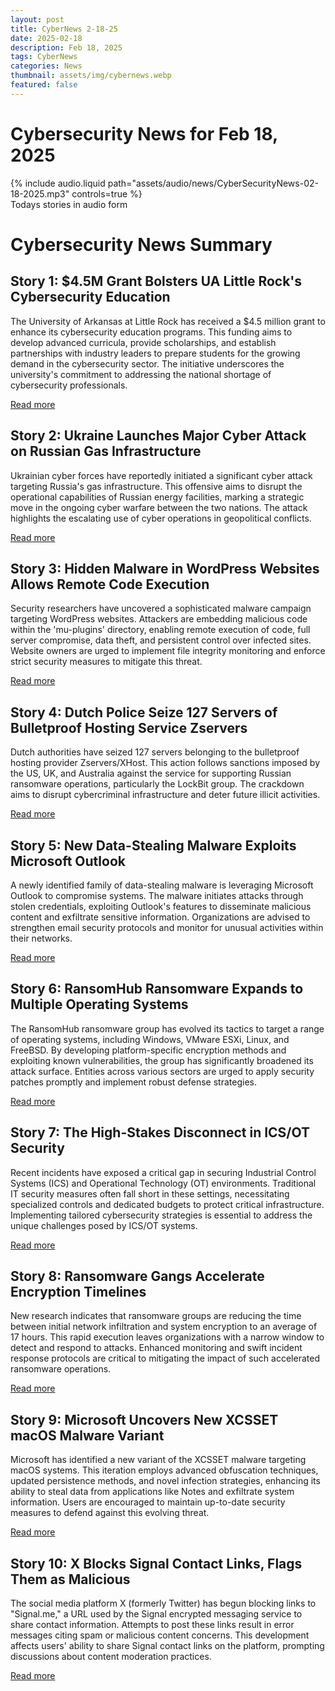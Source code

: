 ```yaml
---
layout: post
title: CyberNews 2-18-25
date: 2025-02-18
description: Feb 18, 2025
tags: CyberNews
categories: News
thumbnail: assets/img/cybernews.webp
featured: false
---
```


# Cybersecurity News for Feb 18, 2025

<div class="row mt-3">
    <div class="col-sm mt-3 mt-md-0">
        {% include audio.liquid path="assets/audio/news/CyberSecurityNews-02-18-2025.mp3" controls=true %}
    </div>
</div>
<div class="caption">
  Todays stories in audio form
</div>

# Cybersecurity News Summary

## Story 1: $4.5M Grant Bolsters UA Little Rock's Cybersecurity Education

The University of Arkansas at Little Rock has received a $4.5 million grant to enhance its cybersecurity education programs. This funding aims to develop advanced curricula, provide scholarships, and establish partnerships with industry leaders to prepare students for the growing demand in the cybersecurity sector. The initiative underscores the university's commitment to addressing the national shortage of cybersecurity professionals.

[Read more](https://armoneyandpolitics.com/little-rock-cybersecurity-education/)

## Story 2: Ukraine Launches Major Cyber Attack on Russian Gas Infrastructure

Ukrainian cyber forces have reportedly initiated a significant cyber attack targeting Russia's gas infrastructure. This offensive aims to disrupt the operational capabilities of Russian energy facilities, marking a strategic move in the ongoing cyber warfare between the two nations. The attack highlights the escalating use of cyber operations in geopolitical conflicts.

[Read more](https://i-hls.com/archives/128031)

## Story 3: Hidden Malware in WordPress Websites Allows Remote Code Execution

Security researchers have uncovered a sophisticated malware campaign targeting WordPress websites. Attackers are embedding malicious code within the 'mu-plugins' directory, enabling remote execution of code, full server compromise, data theft, and persistent control over infected sites. Website owners are urged to implement file integrity monitoring and enforce strict security measures to mitigate this threat.

[Read more](https://cybersecuritynews.com/hidden-malware-in-wordpress-websites/)

## Story 4: Dutch Police Seize 127 Servers of Bulletproof Hosting Service Zservers

Dutch authorities have seized 127 servers belonging to the bulletproof hosting provider Zservers/XHost. This action follows sanctions imposed by the US, UK, and Australia against the service for supporting Russian ransomware operations, particularly the LockBit group. The crackdown aims to disrupt cybercriminal infrastructure and deter future illicit activities.

[Read more](https://securityaffairs.com/174321/hacking/dutch-police-seized-127-servers-bulletproof-hosting-service-zservers-xhost.html)

## Story 5: New Data-Stealing Malware Exploits Microsoft Outlook

A newly identified family of data-stealing malware is leveraging Microsoft Outlook to compromise systems. The malware initiates attacks through stolen credentials, exploiting Outlook's features to disseminate malicious content and exfiltrate sensitive information. Organizations are advised to strengthen email security protocols and monitor for unusual activities within their networks.

[Read more](https://www.csoonline.com/article/3826217/new-family-of-data-stealing-malware-leverages-microsoft-outlook.html)

## Story 6: RansomHub Ransomware Expands to Multiple Operating Systems

The RansomHub ransomware group has evolved its tactics to target a range of operating systems, including Windows, VMware ESXi, Linux, and FreeBSD. By developing platform-specific encryption methods and exploiting known vulnerabilities, the group has significantly broadened its attack surface. Entities across various sectors are urged to apply security patches promptly and implement robust defense strategies.

[Read more](https://cybersecuritynews.com/ransomhub-evolves-to-attack-windows-esxi-linux/)

## Story 7: The High-Stakes Disconnect in ICS/OT Security

Recent incidents have exposed a critical gap in securing Industrial Control Systems (ICS) and Operational Technology (OT) environments. Traditional IT security measures often fall short in these settings, necessitating specialized controls and dedicated budgets to protect critical infrastructure. Implementing tailored cybersecurity strategies is essential to address the unique challenges posed by ICS/OT systems.

[Read more](https://www.darkreading.com/ics-ot-security/the-high-stakes-disconnect-in-ics-ot-security)

## Story 8: Ransomware Gangs Accelerate Encryption Timelines

New research indicates that ransomware groups are reducing the time between initial network infiltration and system encryption to an average of 17 hours. This rapid execution leaves organizations with a narrow window to detect and respond to attacks. Enhanced monitoring and swift incident response protocols are critical to mitigating the impact of such accelerated ransomware operations.

[Read more](https://cybersecuritynews.com/ransomware-gangs-encrypt-systems-after-17hrs/)

## Story 9: Microsoft Uncovers New XCSSET macOS Malware Variant

Microsoft has identified a new variant of the XCSSET malware targeting macOS systems. This iteration employs advanced obfuscation techniques, updated persistence methods, and novel infection strategies, enhancing its ability to steal data from applications like Notes and exfiltrate system information. Users are encouraged to maintain up-to-date security measures to defend against this evolving threat.

[Read more](https://thehackernews.com/2025/02/microsoft-uncovers-new-xcsset-macos.html)

## Story 10: X Blocks Signal Contact Links, Flags Them as Malicious

The social media platform X (formerly Twitter) has begun blocking links to "Signal.me," a URL used by the Signal encrypted messaging service to share contact information. Attempts to post these links result in error messages citing spam or malicious content concerns. This development affects users' ability to share Signal contact links on the platform, prompting discussions about content moderation practices.

[Read more](https://www.bleepingcomputer.com/news/security/x-now-blocks-signal-contact-links-flags-them-as-malicious/)
